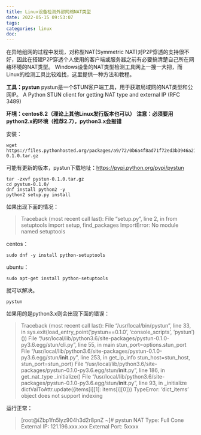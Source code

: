 ```yaml
---
title: Linux设备检测外部网络NAT类型
date: 2022-05-15 09:53:07
tags:
categories: linux
doc:
---
```




在异地组网的过程中发现，对称型NAT(Symmetric NAT)对P2P穿透的支持很不好，因此在搭建P2P穿透个人使用的客户端或服务器之前有必要搞清楚自己所在网络环境的NAT类型。
 Windows设备的NAT类型检测工具网上一搜一大把，而Linux的检测工具比较难找，这里提供一种方法和教程。

**工具：pystun**
 pystun是一个STUN客户端工具，用于获取局域网的NAT类型和公网IP。
 A Python STUN client for getting NAT type and external IP (RFC 3489)

**环境：centos8.2（理论上其他Linux发行版本也可以）**
 **注意：必须要用python2.x的环境（推荐2.7），python3.x会报错**

安装：

```
wget https://files.pythonhosted.org/packages/a9/72/0b6a4f8ad71f72ed3b3946a21084a8b3c17de10ddc5fc0dfec43c48fc768/pystun-0.1.0.tar.gz
```

可能有更新的版本，pystun下载地址：https://pypi.python.org/pypi/pystun

```
tar -zxvf pystun-0.1.0.tar.gz
cd pystun-0.1.0/
dnf install python2 -y
python2 setup.py install
```

如果出现下面的情况：

> Traceback (most recent call last): File “setup.py”, line 2, in <module>
>  from setuptools import setup, find_packages
>  ImportError: No module named setuptools

centos：

```
sudo dnf -y install python-setuptools
```

ubuntu：

```
sudo apt-get install python-setuptools
```

就可以解决。

```
pystun 
```

如果用的是python3.x则会出现下面的错误：

> Traceback (most recent call last):
>  File “/usr/local/bin/pystun”, line 33, in 
>  sys.exit(load_entry_point(‘pystun==0.1.0’, ‘console_scripts’, ‘pystun’)())
>  File “/usr/local/lib/python3.6/site-packages/pystun-0.1.0-py3.6.egg/stun/cli.py”, line 55, in main
>  stun_port=options.stun_port
>  File “/usr/local/lib/python3.6/site-packages/pystun-0.1.0-py3.6.egg/stun/**init**.py”, line 253, in get_ip_info
>  stun_host=stun_host, stun_port=stun_port)
>  File “/usr/local/lib/python3.6/site-packages/pystun-0.1.0-py3.6.egg/stun/**init**.py”, line 186, in get_nat_type
>  _initialize()
>  File “/usr/local/lib/python3.6/site-packages/pystun-0.1.0-py3.6.egg/stun/**init**.py”, line 93, in _initialize
>  dictValToAttr.update({items[i][1]: items[i][0]})
>  TypeError: ‘dict_items’ object does not support indexing

运行正常：

> [root@iZbp1fn5lyz904h3d2r8pnZ ~]# pystun
>  NAT Type: Full Cone
>  External IP: 121.196.xxx.xxx
>  External Port: 5xxxx